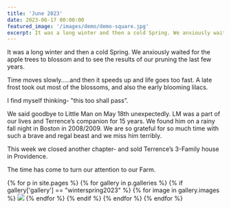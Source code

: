 ```yaml
---
title: 'June 2023'
date: 2023-06-17 00:00:00
featured_image: '/images/demo/demo-square.jpg'
excerpt: It was a long winter and then a cold Spring. We anxiously waited for the apple trees to blossom and to see the results of our pruning the last few years.
---
```


It was a long winter and then a cold Spring. We anxiously waited for the apple trees to blossom and to see the results of our pruning the last few years.

Time moves slowly.....and then it speeds up and life goes too fast. A late frost took out most of the blossoms, and also the early blooming lilacs.

I find myself thinking- ‟this too shall pass”.

We said goodbye to Little Man on May 18th unexpectedly. LM was a part of our lives and Terrence’s companion for 15 years. We found him on a rainy fall night in Boston in 2008/2009. We are so grateful for so much time with such a brave and regal beast and we miss him terribly.

This week we closed another chapter- and sold Terrence’s 3-Family house in Providence.

The time has come to turn our attention to our Farm.

<div class="gallery" data-columns="3">
{% for p in site.pages %}
    {% for gallery in p.galleries %}
    {% if gallery['gallery'] == "winterspring2023" %}
            {% for image in gallery.images %}
                <a href="/{{ site.gallery.dir }}/{{ gallery['gallery'] }}/{{ image.src }}"
                    data-pswp-width="{{ image.display_dimensions.width }}"
                    data-pswp-height="{{ image.display_dimensions.height }}"
                    ><img src="/{{ site.gallery.dir }}/{{ gallery['gallery'] }}/thumbs/{{ image.src }}" /></a>
            {% endfor %}
        {% endif %}
    {% endfor %}
{% endfor %}
</div>
